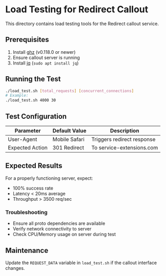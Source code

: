 # Load Testing for Redirect Callout

This directory contains load testing tools for the Redirect callout service.

## Prerequisites
1. Install [ghz](https://ghz.sh) (v0.118.0 or newer)
2. Ensure callout server is running
3. Install [jq](https://stedolan.github.io/jq/) (`sudo apt install jq`)

## Running the Test
```bash
./load_test.sh [total_requests] [concurrent_connections]
# Example:
./load_test.sh 4000 30
```

## Test Configuration

| Parameter          | Default Value | Description |
|--------------------|---------------|-------------|
| User-Agent	     | Mobile Safari | Triggers redirect response |
| Expected Action	 | 301 Redirect	 | To service-extensions.com  |

## Expected Results
For a properly functioning server, expect:
- 100% success rate
- Latency < 20ms average
- Throughput > 3500 req/sec

### Troubleshooting
- Ensure all proto dependencies are available
- Verify network connectivity to server
- Check CPU/Memory usage on server during test

## Maintenance
Update the `REQUEST_DATA` variable in `load_test.sh` if the callout interface changes.